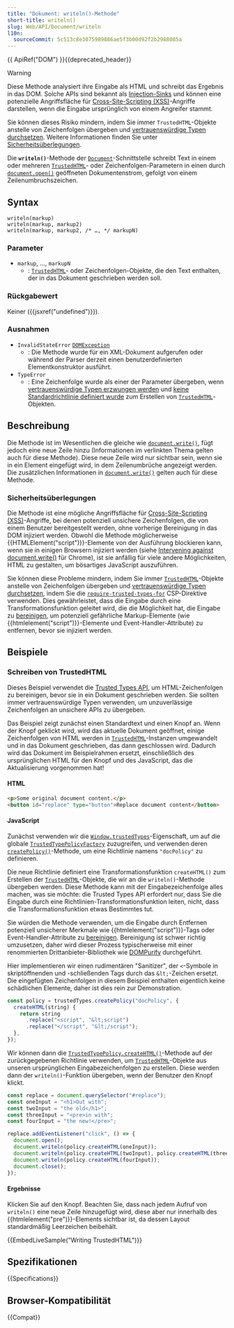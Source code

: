 ```yaml
---
title: "Dokument: writeln()-Methode"
short-title: writeln()
slug: Web/API/Document/writeln
l10n:
  sourceCommit: 5c513c8e3075989886ae5f3b00d92f2b2988085a
---
```


{{ ApiRef("DOM") }}{{deprecated_header}}

> [!WARNING]
> Diese Methode analysiert ihre Eingabe als HTML und schreibt das Ergebnis in das DOM.
> Solche APIs sind bekannt als [Injection-Sinks](/de/docs/Web/API/Trusted_Types_API#concepts_and_usage) und können eine potenzielle Angriffsfläche für [Cross-Site-Scripting (XSS)](/de/docs/Web/Security/Attacks/XSS)-Angriffe darstellen, wenn die Eingabe ursprünglich von einem Angreifer stammt.
>
> Sie können dieses Risiko mindern, indem Sie immer `TrustedHTML`-Objekte anstelle von Zeichenfolgen übergeben und [vertrauenswürdige Typen durchsetzen](/de/docs/Web/API/Trusted_Types_API#using_a_csp_to_enforce_trusted_types).
> Weitere Informationen finden Sie unter [Sicherheitsüberlegungen](#sicherheitsüberlegungen).

Die **`writeln()`**-Methode der [`Document`](/de/docs/Web/API/Document)-Schnittstelle schreibt Text in einem oder mehreren [`TrustedHTML`](/de/docs/Web/API/TrustedHTML)- oder Zeichenfolgen-Parametern in einen durch [`document.open()`](/de/docs/Web/API/Document/open) geöffneten Dokumentenstrom, gefolgt von einem Zeilenumbruchszeichen.

## Syntax

```js-nolint
writeln(markup)
writeln(markup, markup2)
writeln(markup, markup2, /* …, */ markupN)
```

### Parameter

- `markup`, …, `markupN`
  - : [`TrustedHTML`](/de/docs/Web/API/TrustedHTML)- oder Zeichenfolgen-Objekte, die den Text enthalten, der in das Dokument geschrieben werden soll.

### Rückgabewert

Keiner ({{jsxref("undefined")}}).

### Ausnahmen

- `InvalidStateError` [`DOMException`](/de/docs/Web/API/DOMException)
  - : Die Methode wurde für ein XML-Dokument aufgerufen oder während der Parser derzeit einen benutzerdefinierten Elementkonstruktor ausführt.
- `TypeError`
  - : Eine Zeichenfolge wurde als einer der Parameter übergeben, wenn [vertrauenswürdige Typen erzwungen werden](/de/docs/Web/API/Trusted_Types_API#using_a_csp_to_enforce_trusted_types) und [keine Standardrichtlinie definiert wurde](/de/docs/Web/API/TrustedTypePolicyFactory/createPolicy#creating_a_default_policy) zum Erstellen von [`TrustedHTML`](/de/docs/Web/API/TrustedHTML)-Objekten.

## Beschreibung

Die Methode ist im Wesentlichen die gleiche wie [`document.write()`](/de/docs/Web/API/Document/write), fügt jedoch eine neue Zeile hinzu (Informationen im verlinkten Thema gelten auch für diese Methode).
Diese neue Zeile wird nur sichtbar sein, wenn sie in ein Element eingefügt wird, in dem Zeilenumbrüche angezeigt werden.
Die zusätzlichen Informationen in [`document.write()`](/de/docs/Web/API/Document/write) gelten auch für diese Methode.

### Sicherheitsüberlegungen

Die Methode ist eine mögliche Angriffsfläche für [Cross-Site-Scripting (XSS)](/de/docs/Web/Security/Attacks/XSS)-Angriffe, bei denen potenziell unsichere Zeichenfolgen, die von einem Benutzer bereitgestellt werden, ohne vorherige Bereinigung in das DOM injiziert werden.
Obwohl die Methode möglicherweise {{HTMLElement("script")}}-Elemente von der Ausführung blockieren kann, wenn sie in einigen Browsern injiziert werden (siehe [Intervening against document.write()](https://developer.chrome.com/blog/removing-document-write/) für Chrome), ist sie anfällig für viele andere Möglichkeiten, HTML zu gestalten, um bösartiges JavaScript auszuführen.

Sie können diese Probleme mindern, indem Sie immer [`TrustedHTML`](/de/docs/Web/API/TrustedHTML)-Objekte anstelle von Zeichenfolgen übergeben und [vertrauenswürdige Typen durchsetzen](/de/docs/Web/API/Trusted_Types_API#using_a_csp_to_enforce_trusted_types), indem Sie die [`require-trusted-types-for`](/de/docs/Web/HTTP/Reference/Headers/Content-Security-Policy/require-trusted-types-for) CSP-Direktive verwenden.
Dies gewährleistet, dass die Eingabe durch eine Transformationsfunktion geleitet wird, die die Möglichkeit hat, die Eingabe zu [bereinigen](/de/docs/Web/Security/Attacks/XSS#sanitization), um potenziell gefährliche Markup-Elemente (wie {{htmlelement("script")}}-Elemente und Event-Handler-Attribute) zu entfernen, bevor sie injiziert werden.

## Beispiele

### Schreiben von TrustedHTML

Dieses Beispiel verwendet die [Trusted Types API](/de/docs/Web/API/Trusted_Types_API), um HTML-Zeichenfolgen zu bereinigen, bevor sie in ein Dokument geschrieben werden.
Sie sollten immer vertrauenswürdige Typen verwenden, um unzuverlässige Zeichenfolgen an unsichere APIs zu übergeben.

Das Beispiel zeigt zunächst einen Standardtext und einen Knopf an.
Wenn der Knopf geklickt wird, wird das aktuelle Dokument geöffnet, einige Zeichenfolgen von HTML werden in [`TrustedHTML`](/de/docs/Web/API/TrustedHTML)-Instanzen umgewandelt und in das Dokument geschrieben, das dann geschlossen wird.
Dadurch wird das Dokument im Beispielrahmen ersetzt, einschließlich des ursprünglichen HTML für den Knopf und des JavaScript, das die Aktualisierung vorgenommen hat!

#### HTML

```html
<p>Some original document content.</p>
<button id="replace" type="button">Replace document content</button>
```

#### JavaScript

Zunächst verwenden wir die [`Window.trustedTypes`](/de/docs/Web/API/Window/trustedTypes)-Eigenschaft, um auf die globale [`TrustedTypePolicyFactory`](/de/docs/Web/API/TrustedTypePolicyFactory) zuzugreifen, und verwenden deren [`createPolicy()`](/de/docs/Web/API/TrustedTypePolicyFactory/createPolicy)-Methode, um eine Richtlinie namens `"docPolicy"` zu definieren.

Die neue Richtlinie definiert eine Transformationsfunktion `createHTML()` zum Erstellen der [`TrustedHTML`](/de/docs/Web/API/TrustedHTML)-Objekte, die wir an die `writeln()`-Methode übergeben werden.
Diese Methode kann mit der Eingabezeichenfolge alles machen, was sie möchte: die Trusted Types API erfordert nur, dass Sie die Eingabe durch eine Richtlinien-Transformationsfunktion leiten, nicht, dass die Transformationsfunktion etwas Bestimmtes tut.

Sie würden die Methode verwenden, um die Eingabe durch Entfernen potenziell unsicherer Merkmale wie {{htmlelement("script")}}-Tags oder Event-Handler-Attribute zu [bereinigen](/de/docs/Web/Security/Attacks/XSS#sanitization).
Bereinigung ist schwer richtig umzusetzen, daher wird dieser Prozess typischerweise mit einer renommierten Drittanbieter-Bibliothek wie [DOMPurify](https://github.com/cure53/DOMPurify) durchgeführt.

Hier implementieren wir einen rudimentären "Sanitizer", der `<`-Symbole in skriptöffnenden und -schließenden Tags durch das `&lt;`-Zeichen ersetzt.
Die eingefügten Zeichenfolgen in diesem Beispiel enthalten eigentlich keine schädlichen Elemente, daher ist dies rein zur Demonstration.

```js
const policy = trustedTypes.createPolicy("docPolicy", {
  createHTML(string) {
    return string
      .replace("<script", "&lt;script")
      .replace("</script", "&lt;/script");
  },
});
```

Wir können dann die [`TrustedTypePolicy.createHTML()`](/de/docs/Web/API/TrustedTypePolicy/createHTML)-Methode auf der zurückgegebenen Richtlinie verwenden, um [`TrustedHTML`](/de/docs/Web/API/TrustedHTML)-Objekte aus unseren ursprünglichen Eingabezeichenfolgen zu erstellen.
Diese werden dann der `writeln()`-Funktion übergeben, wenn der Benutzer den Knopf klickt.

```js
const replace = document.querySelector("#replace");
const oneInput = "<h1>Out with";
const twoInput = "the old</h1>";
const threeInput = "<pre>in with";
const fourInput = "the new!</pre>";

replace.addEventListener("click", () => {
  document.open();
  document.writeln(policy.createHTML(oneInput));
  document.writeln(policy.createHTML(twoInput), policy.createHTML(threeInput));
  document.writeln(policy.createHTML(fourInput));
  document.close();
});
```

#### Ergebnisse

Klicken Sie auf den Knopf.
Beachten Sie, dass nach jedem Aufruf von `writeln()` eine neue Zeile hinzugefügt wird, diese aber nur innerhalb des {{htmlelement("pre")}}-Elements sichtbar ist, da dessen Layout standardmäßig Leerzeichen beibehält.

{{EmbedLiveSample("Writing TrustedHTML")}}

## Spezifikationen

{{Specifications}}

## Browser-Kompatibilität

{{Compat}}
